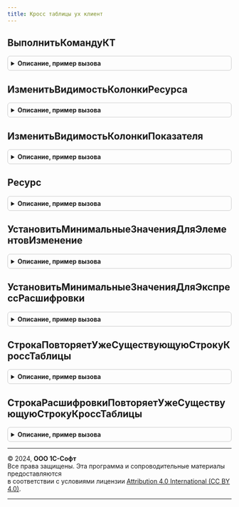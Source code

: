```yaml
---
title: Кросс таблицы ух клиент
---
```



## ВыполнитьКомандуКТ
<details style="margin: 1em 0; padding: 0.5em; border: 1px solid #ccc; border-radius: 6px;">

<summary style="font-weight: bold; cursor: pointer;">Описание, пример вызова</summary>

```bsl

Процедура ВыполнитьКомандуКТ(Команда, Форма) экспорт Экспорт
```

Пример вызова
```bsl
КроссТаблицыУХКлиент.ВыполнитьКомандуКТ(Команда, Форма) экспорт);
```
</details>

## ИзменитьВидимостьКолонкиРесурса
<details style="margin: 1em 0; padding: 0.5em; border: 1px solid #ccc; border-radius: 6px;">

<summary style="font-weight: bold; cursor: pointer;">Описание, пример вызова</summary>

```bsl

Процедура ИзменитьВидимостьКолонкиРесурса(Форма, ОписаниеКТ, ОписаниеРесурса) экспорт Экспорт
```

Пример вызова
```bsl
КроссТаблицыУХКлиент.ИзменитьВидимостьКолонкиРесурса(Форма, ОписаниеКТ, ОписаниеРесурса) экспорт);
```
</details>

## ИзменитьВидимостьКолонкиПоказателя
<details style="margin: 1em 0; padding: 0.5em; border: 1px solid #ccc; border-radius: 6px;">

<summary style="font-weight: bold; cursor: pointer;">Описание, пример вызова</summary>

```bsl

Процедура ИзменитьВидимостьКолонкиПоказателя(Форма, ОписаниеКТ, ОписаниеПоказателя) экспорт Экспорт
```

Пример вызова
```bsl
КроссТаблицыУХКлиент.ИзменитьВидимостьКолонкиПоказателя(Форма, ОписаниеКТ, ОписаниеПоказателя) экспорт);
```
</details>

## Ресурс
<details style="margin: 1em 0; padding: 0.5em; border: 1px solid #ccc; border-radius: 6px;">

<summary style="font-weight: bold; cursor: pointer;">Описание, пример вызова</summary>

```bsl

Функция Ресурс(СтрокаКТ, ПериодКТ, ПрефиксРесурса) экспорт Экспорт
```

Пример вызова
```bsl
Результат = КроссТаблицыУХКлиент.Ресурс(СтрокаКТ, ПериодКТ, ПрефиксРесурса) экспорт);
```
</details>

## УстановитьМинимальныеЗначенияДляЭлементовИзменение
<details style="margin: 1em 0; padding: 0.5em; border: 1px solid #ccc; border-radius: 6px;">

<summary style="font-weight: bold; cursor: pointer;">Описание, пример вызова</summary>

```bsl

// Процедура устанавливает минимальные значения для колонок ресурсов Изменение, равное Исходному значению
Процедура УстановитьМинимальныеЗначенияДляЭлементовИзменение(ОписаниеКТ, Форма, ЭлементТаблицы) экспорт Экспорт
```

Пример вызова
```bsl
КроссТаблицыУХКлиент.УстановитьМинимальныеЗначенияДляЭлементовИзменение(ОписаниеКТ, Форма, ЭлементТаблицы) экспорт);
```
</details>

## УстановитьМинимальныеЗначенияДляЭкспрессРасшифровки
<details style="margin: 1em 0; padding: 0.5em; border: 1px solid #ccc; border-radius: 6px;">

<summary style="font-weight: bold; cursor: pointer;">Описание, пример вызова</summary>

```bsl

Процедура УстановитьМинимальныеЗначенияДляЭкспрессРасшифровки(ОписаниеКТ, Форма, Элемент) экспорт Экспорт
```

Пример вызова
```bsl
КроссТаблицыУХКлиент.УстановитьМинимальныеЗначенияДляЭкспрессРасшифровки(ОписаниеКТ, Форма, Элемент) экспорт);
```
</details>

## СтрокаПовторяетУжеСуществующуюСтрокуКроссТаблицы
<details style="margin: 1em 0; padding: 0.5em; border: 1px solid #ccc; border-radius: 6px;">

<summary style="font-weight: bold; cursor: pointer;">Описание, пример вызова</summary>

```bsl

Функция СтрокаПовторяетУжеСуществующуюСтрокуКроссТаблицы(ОписаниеКТ, Форма, ИдентификаторСтроки) экспорт Экспорт
```

Пример вызова
```bsl
Результат = КроссТаблицыУХКлиент.СтрокаПовторяетУжеСуществующуюСтрокуКроссТаблицы(ОписаниеКТ, Форма, ИдентификаторСтроки) экспорт);
```
</details>

## СтрокаРасшифровкиПовторяетУжеСуществующуюСтрокуКроссТаблицы
<details style="margin: 1em 0; padding: 0.5em; border: 1px solid #ccc; border-radius: 6px;">

<summary style="font-weight: bold; cursor: pointer;">Описание, пример вызова</summary>

```bsl

Функция СтрокаРасшифровкиПовторяетУжеСуществующуюСтрокуКроссТаблицы(ОписаниеКТ, Форма, ИдентификаторСтроки) экспорт Экспорт
```

Пример вызова
```bsl
Результат = КроссТаблицыУХКлиент.СтрокаРасшифровкиПовторяетУжеСуществующуюСтрокуКроссТаблицы(ОписаниеКТ, Форма, ИдентификаторСтроки) экспорт);
```
</details>

---

© 2024, **ООО 1С-Софт**  
Все права защищены. Эта программа и сопроводительные материалы предоставляются  
в соответствии с условиями лицензии [Attribution 4.0 International (CC BY 4.0)](https://creativecommons.org/licenses/by/4.0/legalcode).

---
